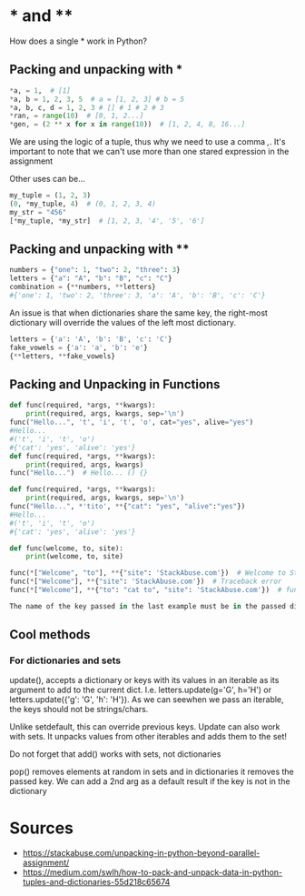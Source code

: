 # * and \*\*

How does a single * work in Python?

## Packing and unpacking with *
```python
*a, = 1,  # [1]
*a, b = 1, 2, 3, 5  # a = [1, 2, 3] # b = 5
*a, b, c, d = 1, 2, 3 # [] # 1 # 2 # 3
*ran, = range(10)  # [0, 1, 2...]
*gen, = (2 ** x for x in range(10))  # [1, 2, 4, 8, 16...]
```

We are using the logic of a tuple, thus why we need to use a comma *,*. It's important to note that we can't use more than one stared expression in the assignment

Other uses can be...

```python
my_tuple = (1, 2, 3)
(0, *my_tuple, 4)  # (0, 1, 2, 3, 4)
my_str = "456"
[*my_tuple, *my_str]  # [1, 2, 3, '4', '5', '6']
```
## Packing and unpacking with \**

```python
numbers = {"one": 1, "two": 2, "three": 3}
letters = {"a": "A", "b": "B", "c": "C"}
combination = {**numbers, **letters}
#{'one': 1, 'two': 2, 'three': 3, 'a': 'A', 'b': 'B', 'c': 'C'}
```

An issue is that when dictionaries share the same key, the right-most dictionary will override the values of the left most dictionary.

```python
letters = {'a': 'A', 'b': 'B', 'c': 'C'}
fake_vowels = {'a': 'a', 'b': 'e'}
{**letters, **fake_vowels}
```

## Packing and Unpacking in Functions

```python
def func(required, *args, **kwargs):
    print(required, args, kwargs, sep='\n')
func("Hello...", 't', 'i', 't', 'o', cat="yes", alive="yes")
#Hello...
#('t', 'i', 't', 'o')
#{'cat': 'yes', 'alive': 'yes'}
def func(required, *args, **kwargs):
    print(required, args, kwargs)
func("Hello...")  # Hello... () {}

def func(required, *args, **kwargs):
    print(required, args, kwargs, sep='\n')
func("Hello...", *'tito', **{"cat": "yes", "alive":"yes"})
#Hello...
#('t', 'i', 't', 'o')
#{'cat': 'yes', 'alive': 'yes'}

def func(welcome, to, site):
    print(welcome, to, site)

func(*["Welcome", "to"], **{"site": 'StackAbuse.com'})  # Welcome to StackAbuse.com
func(*["Welcome"], **{"site": 'StackAbuse.com'})  # Traceback error
func(*["Welcome"], **{"to": "cat to", "site": 'StackAbuse.com'})  # func(*["Welcome"], **{"to": "cat to", "site": 'StackAbuse.com'})

The name of the key passed in the last example must be in the passed dictionary
```

## Cool methods

### For dictionaries and sets
update(), accepts a dictionary or keys with its values in an iterable as its argument to add to the current dict. I.e. letters.update(g='G', h='H') or letters.update({'g': 'G', 'h': 'H'}). As we can seewhen we pass an iterable, the keys should not be strings/chars.

Unlike setdefault, this can override previous keys. Update can also work with sets. It unpacks values from other iterables and adds them to the set!

 Do not forget that add() works with sets, not dictionaries

pop() removes elements at random in sets and in dictionaries it removes the passed key. We can add a 2nd arg as a default result if the key is not in the dictionary

# Sources

- https://stackabuse.com/unpacking-in-python-beyond-parallel-assignment/
- https://medium.com/swlh/how-to-pack-and-unpack-data-in-python-tuples-and-dictionaries-55d218c65674
